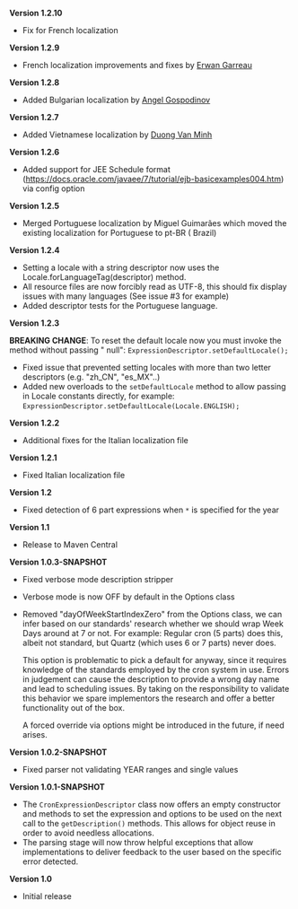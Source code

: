 **Version 1.2.10**
* Fix for French localization

**Version 1.2.9**
* French localization improvements and fixes by [Erwan Garreau](https://github.com/ErwanGarreau)

**Version 1.2.8**
* Added Bulgarian localization by [Angel Gospodinov](https://github.com/AngloIBS)

**Version 1.2.7**

* Added Vietnamese localization by [Duong Van Minh](https://github.com/eddyduong3010)

**Version 1.2.6**

* Added support for JEE Schedule format (https://docs.oracle.com/javaee/7/tutorial/ejb-basicexamples004.htm) via config
  option

**Version 1.2.5**

* Merged Portuguese localization by Miguel Guimarães which moved the existing localization for Portuguese to pt-BR (
  Brazil)

**Version 1.2.4**

* Setting a locale with a string descriptor now uses the Locale.forLanguageTag(descriptor) method.
* All resource files are now forcibly read as UTF-8, this should fix display issues with many languages (See issue #3
  for example)
* Added descriptor tests for the Portuguese language.

**Version 1.2.3**

**BREAKING CHANGE**: To reset the default locale now you must invoke the method without passing "
null": `ExpressionDescriptor.setDefaultLocale();`

* Fixed issue that prevented setting locales with more than two letter descriptors (e.g. "zh_CN", "es_MX"..)
* Added new overloads to the `setDefaultLocale` method to allow passing in Locale constants directly, for
  example: `ExpressionDescriptor.setDefaultLocale(Locale.ENGLISH);`

**Version 1.2.2**

* Additional fixes for the Italian localization file

**Version 1.2.1**

* Fixed Italian localization file

**Version 1.2**

* Fixed detection of 6 part expressions when ```*``` is specified for the year

**Version 1.1**

* Release to Maven Central

**Version 1.0.3-SNAPSHOT**

* Fixed verbose mode description stripper
* Verbose mode is now OFF by default in the Options class
* Removed "dayOfWeekStartIndexZero" from the Options class, we can infer based on our standards' research whether we
  should wrap Week Days around at 7 or not. For example: Regular cron (5 parts) does this, albeit not standard, but
  Quartz (which uses 6 or 7 parts) never does.

  This option is problematic to pick a default for anyway, since it requires knowledge of the standards employed by the
  cron system in use. Errors in judgement can cause the description to provide a wrong day name and lead to scheduling
  issues. By taking on the responsibility to validate this behavior we spare implementors the research and offer a
  better functionality out of the box.

  A forced override via options might be introduced in the future, if need arises.

**Version 1.0.2-SNAPSHOT**

* Fixed parser not validating YEAR ranges and single values

**Version 1.0.1-SNAPSHOT**

* The ``` CronExpressionDescriptor ``` class now offers an empty constructor and methods to set the expression and options to be used
  on the next call to the ``` getDescription() ``` methods. This allows for object reuse in order to avoid needless allocations.
* The parsing stage will now throw helpful exceptions that allow implementations to deliver feedback to the user based on the specific
  error detected.

**Version 1.0**

* Initial release
